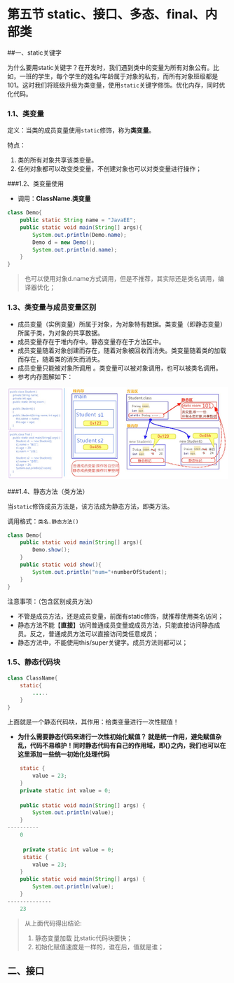 # 第五节 static、接口、多态、final、内部类

##一、static关键字

​	为什么要用static关键字？在开发时，我们遇到类中的变量为所有对象公有。比如，一班的学生，每个学生的姓名/年龄属于对象的私有，而所有对象班级都是101。这时我们将班级升级为类变量，使用`static`关键字修饰。优化内存，同时优化代码。

### 1.1、类变量

定义：当类的成员变量使用`static`修饰，称为**类变量**。

特点：

1. 类的所有对象共享该类变量。
2. 任何对象都可以改变类变量，不创建对象也可以对类变量进行操作；

###1.2、类变量使用

- 调用：**ClassName.类变量**

```java
class Demo{
	public static String name = "JavaEE";
    public static void main(String[] args){
        System.out.println(Demo.name);
        Demo d = new Demo();
        System.out.println(d.name);
    }
}
```

>也可以使用对象d.name方式调用，但是不推荐，其实际还是类名调用，编译器优化；

### 1.3、类变量与成员变量区别

- 成员变量（实例变量）所属于对象，为对象特有数据。类变量（即静态变量）所属于类，为对象的共享数据。  
- 成员变量存在于堆内存中。静态变量存在于方法区中。  
- 成员变量随着对象创建而存在，随着对象被回收而消失。类变量随着类的加载而存在，随着类的消失而消失。  
- 成员变量只能被对象所调用 。类变量可以被对象调用，也可以被类名调用。  
- 参考内存图解如下：

![](attach/img/F0_静态的内存图.png)

###1.4、静态方法（类方法）

当`static`修饰成员方法是，该方法成为静态方法，即类方法。

调用格式：`类名.静态方法()`

```java
class Demo{
    public static void main(String[] args){
        Demo.show();
    }
    public static void show(){
    	System.out.println("num="+numberOfStudent);
	}
}
```

注意事项：（包含区别成员方法）

- 不管是成员方法，还是成员变量，前面有static修饰，就推荐使用类名访问；
- 静态方法不能【**直接**】访问普通成员变量或成员方法，只能直接访问静态成员。反之，普通成员方法可以直接访问类任意成员；
- 静态方法中，不能使用this/super关键字。成员方法则都可以；

### 1.5、静态代码块

```java
class ClassName{
    static{
        .....
    }
}
```

上面就是一个静态代码块，其作用：给类变量进行一次性赋值！

- **为什么需要静态代码来进行一次性初始化赋值？ 就是统一作用，避免赋值杂乱，代码不易维护！同时静态代码有自己的作用域，即{}之内，我们也可以在这里添加一些统一初始化处理代码**

```java
	static {
		value = 23;
	}
	private static int value = 0;
	
	public static void main(String[] args) {
		System.out.println(value);
	}
----------
	0
     
     private static int value = 0;
     static {
		value = 23;
	}
	public static void main(String[] args) {
		System.out.println(value);
	}
--------------
    23
```

> 从上面代码得出结论:
>
> 1. 静态变量加载 比static代码块要快；
> 2. 初始化赋值速度是一样的，谁在后，值就是谁；



## 二、接口



### 



